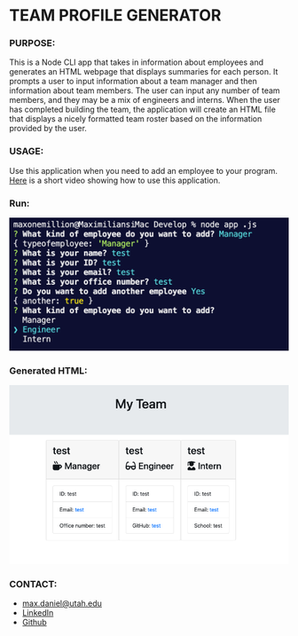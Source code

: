 # TEAM PROFILE GENERATOR

### PURPOSE:
This is a Node CLI app that takes in information about employees and generates an HTML webpage that displays summaries for each person. It prompts a user to input information about a team manager and then information about team members. The user can input any number of team members, and they may be a mix of engineers and interns. When the user has completed building the team, the application will create an HTML file that displays a nicely formatted team roster based on the information provided by the user. 

### USAGE:
Use this application when you need to add an employee to your program.   [Here](https://drive.google.com/file/d/1G5aj6v3ihdUBxgwAur5i7TMV1Ihs4KLf/view?usp=sharing "Link to video showing how to use this app") is a short video showing how to use this application. 

### Run:
![project screenshot](Develop/images/screenshot.png)

### Generated HTML:
![project screenshot](Develop/images/screenshot2.png)

### CONTACT:
* max.daniel@utah.edu
* [LinkedIn](https://www.linkedin.com/in/maximilian-daniel1/ "Link to LinkedIn page")
* [Github](https://github.com/maxonemillion "Link to Github page")

